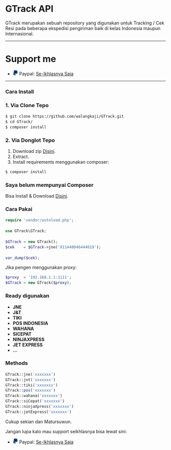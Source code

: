# GTrack API

GTrack merupakan sebuah repository yang digunakan untuk Tracking / Cek Resi pada beberapa ekspedisi pengiriman baik di kelas Indonesia maupun Internasional.

----------
# Support me
- ![Paypal](https://raw.githubusercontent.com/walangkaji/emboh/master/img/paypal.png) Paypal: [Se-Ikhlasnya Saja](https://www.paypal.me/walangkaji)
----------
### Cara Install

### 1. Via Clone Tepo
```sh
$ git clone https://github.com/walangkaji/GTrack.git
$ cd GTrack/
$ composer install
```

### 2. Via Donglot Tepo
1. Download zip [Disini](https://github.com/walangkaji/GTrack/archive/master.zip).
2. Extract.
3. Install requirements menggunakan composer:

```sh
$ composer install
```

### Saya belum mempunyai Composer

Bisa Install & Download [Disini](https://getcomposer.org/download/).

### Cara Pakai

```php
require 'vendor/autoload.php';

use GTrack\GTrack;

$GTrack = new GTrack();
$cek    = $GTrack->jne('011440046444019');

var_dump($cek);
```

Jika pengen menggunakan proxy:
```php
$proxy  = '192.168.1.1:1111';
$GTrack = new GTrack($proxy);
```
### Ready digunakan

- **JNE**
- **J&T**
- **TIKI**
- **POS INDONESIA**
- **WAHANA**
- **SICEPAT**
- **NINJAXPRESS**
- **JET EXPRESS**
- **...**

### Methods
```php
GTrack::jne('xxxxxxx')
GTrack::jnt('xxxxxxx')
GTrack::tiki('xxxxxxx')
GTrack::pos('xxxxxxx')
GTrack::wahana('xxxxxxx')
GTrack::siCepat('xxxxxxx')
GTrack::ninjaXpress('xxxxxxx')
GTrack::jetExpress('xxxxxxx')
```

Cukup sekian dan Matursuwun.

Jangan lupa kalo mau support seikhlasnya bisa lewat sini:
- ![Paypal](https://raw.githubusercontent.com/walangkaji/emboh/master/img/paypal.png) Paypal: [Se-Ikhlasnya Saja](https://www.paypal.me/walangkaji)